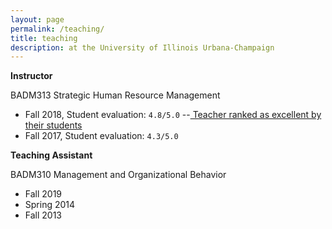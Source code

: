 ```yaml
---
layout: page
permalink: /teaching/
title: teaching
description: at the University of Illinois Urbana-Champaign
---
```


<strong>Instructor</strong> 

BADM313 Strategic Human Resource Management
- Fall 2018, Student evaluation: `4.8/5.0` 
 --<a href="https://citl.illinois.edu/citl-101/measurement-evaluation/teaching-evaluation/teaching-evaluations-(ices)/teachers-ranked-as-excellent"> Teacher ranked as excellent by their students </a>
- Fall 2017, Student evaluation: `4.3/5.0`


<strong>Teaching Assistant</strong>

BADM310 Management and Organizational Behavior
- Fall 2019
- Spring 2014
- Fall 2013